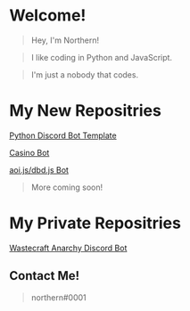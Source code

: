 # Welcome!

> Hey, I'm Northern!

> I like coding in Python and JavaScript.

> I'm just a nobody that codes.

# My New Repositries

[Python Discord Bot Template](https://github.com/NorthernV4/Discord-Python-Template)

[Casino Bot](https://github.com/NorthernV4/Casino-Bot)

[aoi.js/dbd.js Bot](https://github.com/NorthernV4/aoi.js-Bot)
> More coming soon!

# My Private Repositries

[Wastecraft Anarchy Discord Bot](https://github.com/NorthernV4/Wastecraft-Bot)

## Contact Me!

> northern#0001
